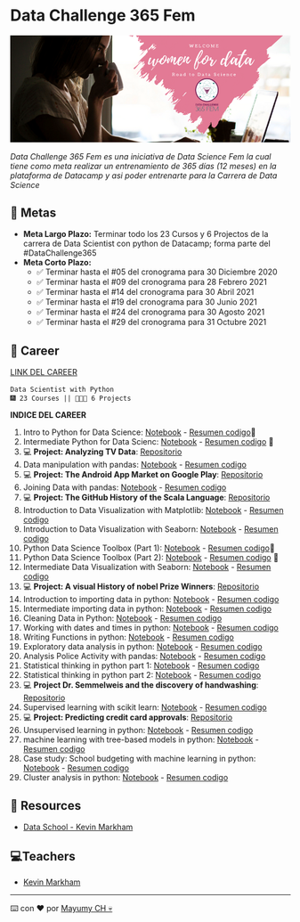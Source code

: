 # Data Challenge 365 Fem

![banner_datachallenge365](https://raw.githubusercontent.com/MayumyCH/data-scientist-with-python-datacamp/main/0.%20Resources/images/banner_challenge.png)

_Data Challenge 365 Fem es una iniciativa de Data Science Fem la cual tiene como meta realizar un entrenamiento de 365 días (12 meses) en la plataforma de Datacamp y asi poder entrenarte para la Carrera de Data Science_

## 🚀 Metas 

- **Meta Largo Plazo:** Terminar todo los 23 Cursos y  6 Projectos de la carrera de Data Scientist con python de Datacamp; forma parte del #DataChallenge365
- **Meta Corto Plazo:**
  - ✅ Terminar hasta el #05 del cronograma para 30 Diciembre 2020 
  - ✅ Terminar hasta el #09 del cronograma para 28 Febrero 2021
  - ✅ Terminar hasta el #14 del cronograma para 30 Abril 2021
  - ✅ Terminar hasta el #19 del cronograma para 30 Junio 2021
  - ✅ Terminar hasta el #24 del cronograma para 30 Agosto 2021
  - ✅ Terminar hasta el #29 del cronograma para 31 Octubre 2021


## 🤖 Career  
[LINK DEL CAREER](https://learn.datacamp.com/career-tracks/data-scientist-with-python)

```
Data Scientist with Python
🎆 23 Courses || 👩🏻‍💼 6 Projects
```

**INDICE DEL CAREER**
01. Intro to Python for Data Science: [Notebook](https://github.com/MayumyCH/data-scientist-with-python-datacamp/blob/main/1.%20Courses/01.%20Introduction%20to%20Python/Introduction%20to%20Python.ipynb) - [Resumen codigo]()🌟
02. Intermediate Python for Data Scienc: [Notebook](https://github.com/MayumyCH/data-scientist-with-python-datacamp/blob/main/1.%20Courses/02.%20Intermediate%20Python/Intermediate%20Python.ipynb) - [Resumen codigo]() 🌟
03. 💻 **Project: Analyzing TV Data**: [Repositorio](https://github.com/MayumyCH/dc_analyzing_super_bowl_tv_data_with_python)
04. Data manipulation with pandas: [Notebook](https://github.com/MayumyCH/data-scientist-with-python-datacamp/blob/main/1.%20Courses/04.%20Data%20Manipulation%20with%20pandas/Data%20Manipulation%20with%20pandas.ipynb) - [Resumen codigo]()
05. 💻 **Project: The Android App  Market on Google Play**: [Repositorio](https://github.com/MayumyCH/dc_analyzing_android_app_market_with_python)
06. Joining Data with pandas: [Notebook](https://github.com/MayumyCH/data-scientist-with-python-datacamp/blob/main/1.%20Courses/06.%20Joining%20Data%20with%20pandas/Joining%20Data%20with%20pandas.ipynb) - [Resumen codigo]()
07. 💻 **Project: The GitHub History of the Scala Language**: [Repositorio](https://github.com/MayumyCH/dc_analyzing_github_history_with_python)
08. Introduction to Data Visualization with Matplotlib: [Notebook](https://github.com/MayumyCH/data-scientist-with-python-datacamp/blob/main/1.%20Courses/08.%20Introduction%20to%20Data%20Visualization%20with%20Matplotlib/08.%20Introduction%20to%20Data%20Visualization%20with%20Matplotlib.ipynb) - [Resumen codigo]()
09. Introduction to Data Visualization with Seaborn: [Notebook](https://github.com/MayumyCH/data-scientist-with-python-datacamp/blob/main/1.%20Courses/09.%20Introduction%20to%20Data%20Visualization%20with%20Seaborn/Introduction%20to%20Data%20Visualization%20with%20Seaborn.ipynb) - [Resumen codigo]()
10. Python Data Science Toolbox (Part 1): [Notebook](https://github.com/MayumyCH/data-scientist-with-python-datacamp/blob/main/1.%20Courses/10.%20Python%20Data%20Science%20Toolbox%20(Part%201)/Python%20Data%20Science%20Toolbox%20(Part%201).ipynb) - [Resumen codigo]()🌟
11. Python Data Science Toolbox (Part 2): [Notebook](https://github.com/MayumyCH/data-scientist-with-python-datacamp/blob/main/1.%20Courses/11.%20Python%20Data%20Science%20Toolbox%20(Part%202)/Python%20Data%20Science%20Toolbox%20(Part%202).ipynb) - [Resumen codigo]() 🌟
12. Intermediate Data Visualization with Seaborn: [Notebook](https://github.com/MayumyCH/data-scientist-with-python-datacamp/blob/main/1.%20Courses/12.%20Intermediate%20Data%20Visualization%20with%20Seaborn/Intermediate%20Data%20Visualization%20with%20Seaborn.ipynb) - [Resumen codigo]()
13. 💻 **Project: A visual History of nobel Prize Winners**: [Repositorio](https://github.com/MayumyCH/dc_analyzing_nobel_prize_winners_with_python)
14. Introduction to importing data in python: [Notebook](https://github.com/MayumyCH/data-scientist-with-python-datacamp/blob/main/1.%20Courses/14.%20Introduction%20to%20Importing%20Data%20in%20Python/Introduction%20to%20Importing%20Data%20in%20Python.ipynb) - [Resumen codigo]()
15.	Intermediate importing data in python: [Notebook](https://github.com/MayumyCH/data-scientist-with-python-datacamp/blob/main/1.%20Courses/15.%20Intermediate%20Importing%20Data%20in%20Python/Intermediate%20Importing%20Data%20in%20Python.ipynb) - [Resumen codigo]()
16.	Cleaning Data in Python: [Notebook](https://github.com/MayumyCH/data-scientist-with-python-datacamp/blob/main/1.%20Courses/16.%20Cleaning%20Data%20in%20Python/Cleaning%20Data%20in%20Python.txt) - [Resumen codigo]()
17.	Working with dates and times in python: [Notebook](https://github.com/MayumyCH/data-scientist-with-python-datacamp/blob/main/1.%20Courses/17.%20Working%20with%20Dates%20and%20Times%20in%20Python/Working%20with%20Dates%20and%20Times%20in%20Python.ipynb) - [Resumen codigo]()
18.	Writing Functions in python: [Notebook](https://github.com/MayumyCH/data-scientist-with-python-datacamp/blob/main/1.%20Courses/18.%20Writing%20Functions%20in%20Python/Writing%20Functions%20in%20Python.ipynb) - [Resumen codigo]()
19.	Exploratory data analysis in python: [Notebook](https://github.com/MayumyCH/data-scientist-with-python-datacamp/blob/main/1.%20Courses/19.%20Exploratory%20Data%20Analysis%20in%20Python/Exploratory%20Data%20Analysis%20in%20Python.ipynb) - [Resumen codigo]()
20.	Analysis Police Activity with pandas: [Notebook](https://github.com/MayumyCH/data-scientist-with-python-datacamp/blob/main/1.%20Courses/20.%20Analyzing%20Police%20Activity%20with%20pandas/Analyzing%20Police%20Activity%20with%20pandas.ipynb) - [Resumen codigo]()
21.	Statistical thinking in python part 1: [Notebook](https://github.com/MayumyCH/data-scientist-with-python-datacamp/blob/main/1.%20Courses/21.%20Statistical%20Thinking%20in%20Python%20(Part%201)/Statistical%20Thinking%20in%20Python%20(Part%201).ipynb) - [Resumen codigo]()
22.	Statistical thinking in python part 2: [Notebook](https://github.com/MayumyCH/data-scientist-with-python-datacamp/blob/main/1.%20Courses/22.%20Statistical%20Thinking%20in%20Python%20(Part%202)/Statistical%20Thinking%20in%20Python%20(Part%202).ipynb) - [Resumen codigo]()
23.	💻 **Project Dr. Semmelweis and the discovery of handwashing**: [Repositorio](https://github.com/MayumyCH/dc_analyzing_discovery_of_handwashing_with_python)
24.	Supervised learning with scikit learn: [Notebook](https://github.com/MayumyCH/data-scientist-with-python-datacamp/blob/main/1.%20Courses/24.%20Supervised%20Learning%20with%20scikit-learn/Supervised%20Learning%20with%20scikit-learn.ipynb) - [Resumen codigo]()
25.	💻 **Project: Predicting credit card approvals**: [Repositorio](https://github.com/MayumyCH/dc_predicting_credit_card_approvals_with_python)
26.	Unsupervised learning in python: [Notebook](https://github.com/MayumyCH/data-scientist-with-python-datacamp/blob/main/1.%20Courses/26.%20Unsupervised%20Learning%20in%20Python/Unsupervised%20Learning%20in%20Python.ipynb) - [Resumen codigo]()
27.	machine learning with tree-based models in python: [Notebook](https://github.com/MayumyCH/data-scientist-with-python-datacamp/blob/main/1.%20Courses/27.%20Machine%20Learning%20with%20Tree-Based%20Models%20in%20Python/Machine%20Learning%20with%20Tree-Based%20Models%20in%20Python.ipynb) - [Resumen codigo]()
28.	Case study: School budgeting with machine learning in python: [Notebook](https://github.com/MayumyCH/data-scientist-with-python-datacamp/blob/main/1.%20Courses/28.%20Case%20Study%20%20School%20Budgeting%20with%20Machine%20Learning%20in%20Python/Case%20Study%20%20School%20Budgeting%20with%20Machine%20Learning%20in%20Python.ipynb) - [Resumen codigo]()
29.	Cluster analysis in python: [Notebook](https://github.com/MayumyCH/data-scientist-with-python-datacamp/blob/main/1.%20Courses/29.%20Cluster%20Analysis%20in%20Python/Cluster%20Analysis%20in%20Python.ipynb) - [Resumen codigo]()

## 📌 Resources 
- [Data School - Kevin Markham](https://www.dataschool.io/) 

## 💻Teachers
- [Kevin Markham](https://www.datacamp.com/instructors/kevinmarkham)

---
⌨️ con ❤️ por [Mayumy CH 💀](https://github.com/MayumyCH)